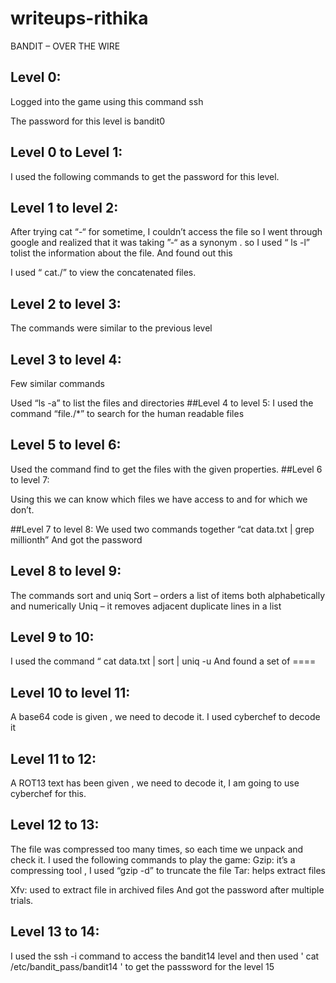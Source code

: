 # writeups-rithika
BANDIT – OVER THE WIRE

## Level 0:
Logged into the game using this command ssh

The password for this level is bandit0
## Level 0 to Level 1:
I used the following commands to get the password for this level.

## Level 1 to level 2:
After trying cat “-“ for sometime, I couldn’t access the file so I went through google and
realized that it was taking ”-“ as a synonym . so I used “ ls -l” tolist the information about
the file. And found out this

I used “ cat./” to view the concatenated files.

## Level 2 to level 3:

The commands were similar to the previous level
## Level 3 to level 4:

Few similar commands

Used “ls -a” to list the files and directories
##Level 4 to level 5:
I used the command “file./*” to search for the human readable files

## Level 5 to level 6:

Used the command find to get the files with the given properties.
##Level 6 to level 7:

Using this we can know which files we have access to and for which we don’t.

##Level 7 to level 8:
We used two commands together “cat data.txt | grep millionth”
And got the password

## Level 8 to level 9:

The commands sort and uniq
Sort – orders a list of items both alphabetically and numerically
Uniq – it removes adjacent duplicate lines in a list

## Level 9 to 10:
 I used the command “ cat data.txt | sort | uniq -u
And found a set of ====

## Level 10 to level 11:

A base64 code is given , we need to decode it.
I used cyberchef to decode it

## Level 11 to 12:

A ROT13 text has been given , we need to decode it, I am going to use cyberchef for this.

## Level 12 to 13:
The file was compressed too many times, so each time we unpack and check it.
I used the following commands to play the game:
Gzip: it’s a compressing tool , I used “gzip -d” to truncate the file
Tar: helps extract files

Xfv: used to extract file in archived files
And got the password after multiple trials.

## Level 13 to 14:
I used the ssh -i command to access the bandit14 level
and then used 
' cat /etc/bandit_pass/bandit14 '
to get the passsword for the level 15



